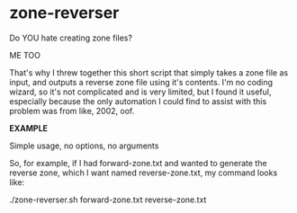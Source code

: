 # zone-reverser

Do YOU hate creating zone files?

ME TOO

That's why I threw together this short script that simply takes a zone file as input, and outputs a reverse zone file using it's contents. I'm no coding wizard, so it's not complicated and is very limited, but I found it useful, especially because the only automation I could find to assist with this problem was from like, 2002, oof.


**EXAMPLE**

Simple usage, no options, no arguments

So, for example, if I had forward-zone.txt and wanted to generate the reverse zone, which I want named reverse-zone.txt, my command looks like:

./zone-reverser.sh forward-zone.txt reverse-zone.txt
